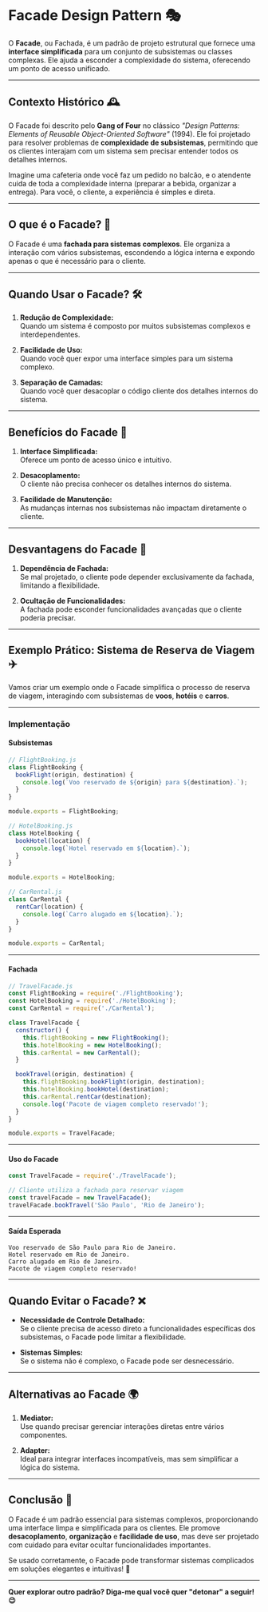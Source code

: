 # Facade Design Pattern 🎭

O **Facade**, ou Fachada, é um padrão de projeto estrutural que fornece uma **interface simplificada** para um conjunto de subsistemas ou classes complexas. Ele ajuda a esconder a complexidade do sistema, oferecendo um ponto de acesso unificado.

---

## Contexto Histórico 🕰️

O Facade foi descrito pelo **Gang of Four** no clássico _"Design Patterns: Elements of Reusable Object-Oriented Software"_ (1994). Ele foi projetado para resolver problemas de **complexidade de subsistemas**, permitindo que os clientes interajam com um sistema sem precisar entender todos os detalhes internos.

Imagine uma cafeteria onde você faz um pedido no balcão, e o atendente cuida de toda a complexidade interna (preparar a bebida, organizar a entrega). Para você, o cliente, a experiência é simples e direta.

---

## O que é o Facade? 🤔

O Facade é uma **fachada para sistemas complexos**. Ele organiza a interação com vários subsistemas, escondendo a lógica interna e expondo apenas o que é necessário para o cliente.

---

## Quando Usar o Facade? 🛠️

1. **Redução de Complexidade:**  
   Quando um sistema é composto por muitos subsistemas complexos e interdependentes.

2. **Facilidade de Uso:**  
   Quando você quer expor uma interface simples para um sistema complexo.

3. **Separação de Camadas:**  
   Quando você quer desacoplar o código cliente dos detalhes internos do sistema.

---

## Benefícios do Facade 🌟

1. **Interface Simplificada:**  
   Oferece um ponto de acesso único e intuitivo.

2. **Desacoplamento:**  
   O cliente não precisa conhecer os detalhes internos do sistema.

3. **Facilidade de Manutenção:**  
   As mudanças internas nos subsistemas não impactam diretamente o cliente.

---

## Desvantagens do Facade 🚨

1. **Dependência de Fachada:**  
   Se mal projetado, o cliente pode depender exclusivamente da fachada, limitando a flexibilidade.

2. **Ocultação de Funcionalidades:**  
   A fachada pode esconder funcionalidades avançadas que o cliente poderia precisar.

---

## Exemplo Prático: Sistema de Reserva de Viagem ✈️

Vamos criar um exemplo onde o Facade simplifica o processo de reserva de viagem, interagindo com subsistemas de **voos**, **hotéis** e **carros**.

---

### Implementação

#### **Subsistemas**

```javascript
// FlightBooking.js
class FlightBooking {
  bookFlight(origin, destination) {
    console.log(`Voo reservado de ${origin} para ${destination}.`);
  }
}

module.exports = FlightBooking;

// HotelBooking.js
class HotelBooking {
  bookHotel(location) {
    console.log(`Hotel reservado em ${location}.`);
  }
}

module.exports = HotelBooking;

// CarRental.js
class CarRental {
  rentCar(location) {
    console.log(`Carro alugado em ${location}.`);
  }
}

module.exports = CarRental;
```

---

#### **Fachada**

```javascript
// TravelFacade.js
const FlightBooking = require('./FlightBooking');
const HotelBooking = require('./HotelBooking');
const CarRental = require('./CarRental');

class TravelFacade {
  constructor() {
    this.flightBooking = new FlightBooking();
    this.hotelBooking = new HotelBooking();
    this.carRental = new CarRental();
  }

  bookTravel(origin, destination) {
    this.flightBooking.bookFlight(origin, destination);
    this.hotelBooking.bookHotel(destination);
    this.carRental.rentCar(destination);
    console.log('Pacote de viagem completo reservado!');
  }
}

module.exports = TravelFacade;
```

---

#### **Uso do Facade**

```javascript
const TravelFacade = require('./TravelFacade');

// Cliente utiliza a fachada para reservar viagem
const travelFacade = new TravelFacade();
travelFacade.bookTravel('São Paulo', 'Rio de Janeiro');
```

---

#### **Saída Esperada**

```
Voo reservado de São Paulo para Rio de Janeiro.
Hotel reservado em Rio de Janeiro.
Carro alugado em Rio de Janeiro.
Pacote de viagem completo reservado!
```

---

## Quando Evitar o Facade? ❌

- **Necessidade de Controle Detalhado:**  
  Se o cliente precisa de acesso direto a funcionalidades específicas dos subsistemas, o Facade pode limitar a flexibilidade.

- **Sistemas Simples:**  
  Se o sistema não é complexo, o Facade pode ser desnecessário.

---

## Alternativas ao Facade 🌍

1. **Mediator:**  
   Use quando precisar gerenciar interações diretas entre vários componentes.

2. **Adapter:**  
   Ideal para integrar interfaces incompatíveis, mas sem simplificar a lógica do sistema.

---

## Conclusão 🎯

O Facade é um padrão essencial para sistemas complexos, proporcionando uma interface limpa e simplificada para os clientes. Ele promove **desacoplamento**, **organização** e **facilidade de uso**, mas deve ser projetado com cuidado para evitar ocultar funcionalidades importantes.

Se usado corretamente, o Facade pode transformar sistemas complicados em soluções elegantes e intuitivas! 🚀

---

**Quer explorar outro padrão? Diga-me qual você quer "detonar" a seguir! 😉**

